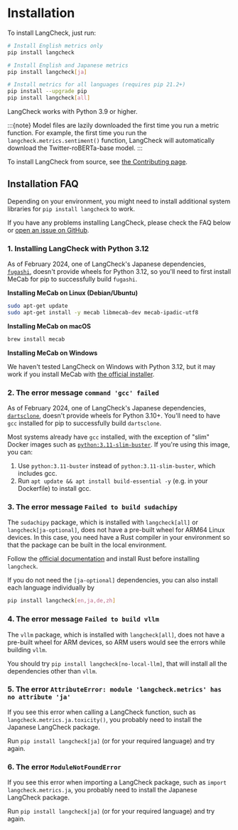 # Installation

To install LangCheck, just run:

```bash
# Install English metrics only
pip install langcheck

# Install English and Japanese metrics
pip install langcheck[ja]

# Install metrics for all languages (requires pip 21.2+)
pip install --upgrade pip
pip install langcheck[all]
```

LangCheck works with Python 3.9 or higher.

:::{note}
Model files are lazily downloaded the first time you run a metric function. For example, the first time you run the ``langcheck.metrics.sentiment()`` function, LangCheck will automatically download the Twitter-roBERTa-base model.
:::

To install LangCheck from source, see [the Contributing page](contributing.md).

## Installation FAQ

Depending on your environment, you might need to install additional system libraries for `pip install langcheck` to work.

If you have any problems installing LangCheck, please check the FAQ below or [open an issue on GitHub](https://github.com/citadel-ai/langcheck/issues).

### 1. Installing LangCheck with Python 3.12

As of February 2024, one of LangCheck's Japanese dependencies, [`fugashi`](https://github.com/polm/fugashi), doesn't provide wheels for Python 3.12, so you'll need to first install MeCab for pip to successfully build `fugashi`.

**Installing MeCab on Linux (Debian/Ubuntu)**

```bash
sudo apt-get update
sudo apt-get install -y mecab libmecab-dev mecab-ipadic-utf8
```

**Installing MeCab on macOS**

```bash
brew install mecab
```

**Installing MeCab on Windows**

We haven't tested LangCheck on Windows with Python 3.12, but it may work if you install MeCab with [the official installer](https://taku910.github.io/mecab/#install).

### 2. The error message `command 'gcc' failed`

As of February 2024, one of LangCheck's Japanese dependencies, [`dartsclone`](https://github.com/s-yata/darts-clone), doesn't provide wheels for Python 3.10+. You'll need to have `gcc` installed for pip to successfully build `dartsclone`.

Most systems already have `gcc` installed, with the exception of "slim" Docker images such as [`python:3.11-slim-buster`](https://hub.docker.com/_/python). If you're using this image, you can:

1. Use `python:3.11-buster` instead of `python:3.11-slim-buster`, which includes gcc.
1. Run `apt update && apt install build-essential -y` (e.g. in your Dockerfile) to install gcc.

### 3. The error message `Failed to build sudachipy`

The `sudachipy` package, which is installed with `langcheck[all]` or `langcheck[ja-optional]`, does not have a pre-built wheel for ARM64 Linux devices.
In this case, you need have a Rust compiler in your environment so that the package can be built in the local environment.

Follow the [official documentation](https://www.rust-lang.org/tools/install) and install Rust before installing `langcheck`.

If you do not need the `[ja-optional]` dependencies, you can also install each language individually by

```sh
pip install langcheck[en,ja,de,zh]
```

### 4. The error message `Failed to build vllm`

The `vllm` package, which is installed with `langcheck[all]`, does not have a pre-built wheel for ARM devices, so ARM users would see the errors while building `vllm`.

You should try `pip install langcheck[no-local-llm]`, that will install all the dependencies other than `vllm`.

### 5. The error `AttributeError: module 'langcheck.metrics' has no attribute 'ja'`

If you see this error when calling a LangCheck function, such as `langcheck.metrics.ja.toxicity()`, you probably need to install the Japanese LangCheck package.

Run `pip install langcheck[ja]` (or for your required language) and try again.

### 6. The error `ModuleNotFoundError`

If you see this error when importing a LangCheck package, such as `import langcheck.metrics.ja`, you probably need to install the Japanese LangCheck package.

Run `pip install langcheck[ja]` (or for your required language) and try again.

